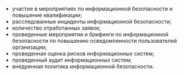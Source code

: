 - участие в мероприятиях по информационной безопасности и повышение квалификации;
- расследованные инциденты информационной безопасности;
- количество отработанных заявок;
- проведенные мероприятия и брифинги по информационной безопасности по повышению осведомленности пользователей организации;
- проведенная оценка рисков информационных систем;
- проведенный аудит информационных систем;
- внедренная политика информационной безопасности.